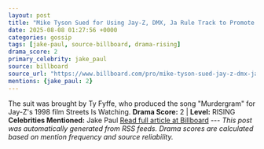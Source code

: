 ```yaml
---
layout: post
title: "Mike Tyson Sued for Using Jay-Z, DMX, Ja Rule Track to Promote Jake Paul Fight"
date: 2025-08-08 01:27:56 +0000
categories: gossip
tags: [jake-paul, source-billboard, drama-rising]
drama_score: 2
primary_celebrity: jake_paul
source: billboard
source_url: "https://www.billboard.com/pro/mike-tyson-sued-jay-z-dmx-ja-rule-song-jake-paul-fight/"
mentions: {jake_paul: 2}
---
```


The suit was brought by Ty Fyffe, who produced the song "Murdergram" for Jay-Z's 1998 film Streets Is Watching. **Drama Score:** 2 | **Level:** RISING **Celebrities Mentioned:** Jake Paul [Read full article at Billboard](https://www.billboard.com/pro/mike-tyson-sued-jay-z-dmx-ja-rule-song-jake-paul-fight/) --- *This post was automatically generated from RSS feeds. Drama scores are calculated based on mention frequency and source reliability.*